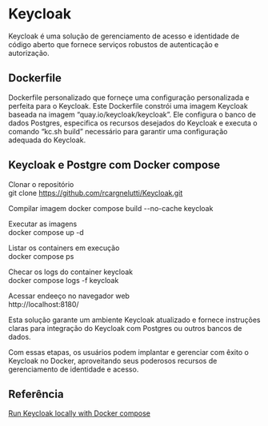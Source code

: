 # Keycloak

Keycloak é uma solução de gerenciamento de acesso e identidade de código aberto que fornece serviços robustos de autenticação e autorização.

## Dockerfile

Dockerfile personalizado que forneçe uma configuração personalizada e perfeita para o Keycloak.
Este Dockerfile constrói uma imagem Keycloak baseada na imagem “quay.io/keycloak/keycloak”. Ele configura o banco de dados Postgres, especifica os recursos desejados do Keycloak e executa o comando “kc.sh build” necessário para garantir uma configuração adequada do Keycloak.

## Keycloak e Postgre com Docker compose

Clonar o repositório  
git clone https://github.com/rcargnelutti/Keycloak.git

Compilar imagem
docker compose build --no-cache keycloak  

Executar as imagens  
docker compose up -d

Listar os containers em execução    
docker compose ps

Checar os logs do container keycloak  
docker compose logs -f keycloak

Acessar endeeço no navegador web  
http://localhost:8180/

Esta solução garante um ambiente Keycloak atualizado e fornece instruções claras para integração do Keycloak com Postgres ou outros bancos de dados.

Com essas etapas, os usuários podem implantar e gerenciar com êxito o Keycloak no Docker, aproveitando seus poderosos recursos de gerenciamento de identidade e acesso.

## Referência
[Run Keycloak locally with Docker compose](https://medium.com/@ozbillwang/run-keycloak-locally-with-docker-compose-db9a9f2fb437)
